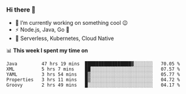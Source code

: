 ### Hi there 👋

<!--
**nodejh/nodejh** is a ✨ _special_ ✨ repository because its `README.md` (this file) appears on your GitHub profile.

Here are some ideas to get you started:

- 🔭 I’m currently working on ...
- 🌱 I’m currently learning ...
- 👯 I’m looking to collaborate on ...
- 🤔 I’m looking for help with ...
- 💬 Ask me about ...
- 📫 How to reach me: ...
- 😄 Pronouns: ...
- ⚡ Fun fact: ...
-->

- 🔭 I’m currently working on something cool :wink:
- ⚡ Node.js, Java, Go :thought_balloon:
- 🤖 Serverless, Kubernetes, Cloud Native

📊 **This week I spent my time on**

<!--START_SECTION:waka-->
```text
Java         47 hrs 19 mins  █████████████████▓░░░░░░░   70.05 % 
XML          5 hrs 7 mins    ██░░░░░░░░░░░░░░░░░░░░░░░   07.57 % 
YAML         3 hrs 54 mins   █▒░░░░░░░░░░░░░░░░░░░░░░░   05.77 % 
Properties   3 hrs 11 mins   █▒░░░░░░░░░░░░░░░░░░░░░░░   04.72 % 
Groovy       2 hrs 49 mins   █░░░░░░░░░░░░░░░░░░░░░░░░   04.17 % 
```
<!--END_SECTION:waka-->


<!--
:traffic_light: **Visitors**

![visitors](https://visitor-badge.glitch.me/badge?page_id=nodejh.nodejh)
-->
